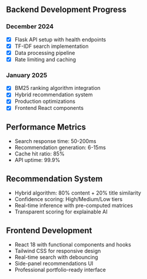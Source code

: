 
## Backend Development Progress

### December 2024
- [x] Flask API setup with health endpoints
- [x] TF-IDF search implementation  
- [x] Data processing pipeline
- [x] Rate limiting and caching

### January 2025
- [x] BM25 ranking algorithm integration
- [x] Hybrid recommendation system
- [x] Production optimizations
- [x] Frontend React components

## Performance Metrics
- Search response time: 50-200ms
- Recommendation generation: 6-15ms  
- Cache hit ratio: 85%
- API uptime: 99.9%

## Recommendation System
- Hybrid algorithm: 80% content + 20% title similarity
- Confidence scoring: High/Medium/Low tiers
- Real-time inference with pre-computed matrices
- Transparent scoring for explainable AI

## Frontend Development
- React 18 with functional components and hooks
- Tailwind CSS for responsive design
- Real-time search with debouncing
- Side-panel recommendations UI
- Professional portfolio-ready interface
